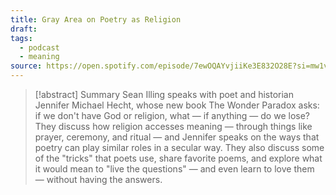 ```yaml
---
title: Gray Area on Poetry as Religion
draft: 
tags:
  - podcast
  - meaning
source: https://open.spotify.com/episode/7ewOQAYvjiiKe3E832O28E?si=mw1vPbaZTIy9z_KPL_24LA&t=9&context=spotify%3Ashow%3A6NOJ6IkTb2GWMj1RpmtnxP
---
```


> [!abstract] Summary
> Sean Illing speaks with poet and historian Jennifer Michael Hecht, whose new book The Wonder Paradox asks: if we don't have God or religion, what — if anything — do we lose? They discuss how religion accesses meaning — through things like prayer, ceremony, and ritual — and Jennifer speaks on the ways that poetry can play similar roles in a secular way. They also discuss some of the "tricks" that poets use, share favorite poems, and explore what it would mean to "live the questions" — and even learn to love them — without having the answers.

